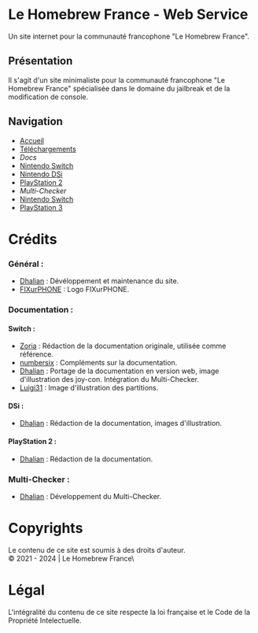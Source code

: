 # Le Homebrew France - Web Service
Un site internet pour la communauté francophone "Le Homebrew France".

## Présentation
Il s'agit d'un site minimaliste pour la communauté francophone "Le Homebrew France" spécialisée dans le domaine du jailbreak et de la modification de console.

## Navigation
- [Accueil](https://homebrewfrance.github.io/)
- [Téléchargements](https://homebrewfrance.github.io/telechargements/)
- *Docs*
- [Nintendo Switch](https://homebrewfrance.github.io/docs/switch/)
- [Nintendo DSi](https://homebrewfrance.github.io/docs/dsi/)
- [PlayStation 2](https://homebrewfrance.github.io/docs/ps2/)
- *Multi-Checker*
- [Nintendo Switch](https://homebrewfrance.github.io/mutli-checker/switch/)
- [PlayStation 3](https://homebrewfrance.github.io/multi-checker/ps3/)

# Crédits 
### Général : 
- [Dhalian](https://github.com/Dhalian) : Dévéloppement et maintenance du site.
- [FIXurPHONE](https://fixurphone.fr/) : Logo FIXurPHONE.

### Documentation :
#### Switch :
- [Zoria](https://github.com/THZoria) : Rédaction de la documentation originale, utilisée comme référence.
- [numbersix]() : Compléments sur la documentation.
- [Dhalian](https://github.com/Dhalian) : Portage de la documentation en version web, image d'illustration des joy-con. Intégration du Multi-Checker.
- [Luigi31]() : Image d'illustration des partitions.

#### DSi :
- [Dhalian](https://github.com/Dhalian) : Rédaction de la documentation, images d'illustration.

#### PlayStation 2 : 
- [Dhalian](https://github.com/Dhalian) : Rédaction de la documentation.

### Multi-Checker : 
- [Dhalian](https://github.com/Dhalian) : Développement du Multi-Checker.

# Copyrights
Le contenu de ce site est soumis à des droits d'auteur.\
© 2021 - 2024 | Le Homebrew France\

# Légal
L'intégralité du contenu de ce site respecte la loi française et le Code de la Propriété Intelectuelle.
